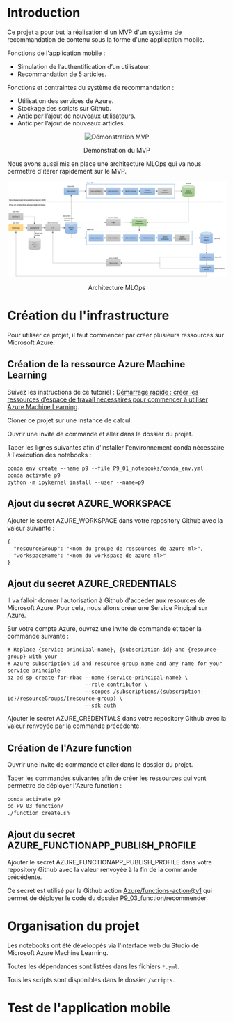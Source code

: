 # Introduction

Ce projet a pour but la réalisation d'un MVP d'un système de recommandation de contenu sous la forme d'une application mobile.

Fonctions de l'application mobile :
- Simulation de l’authentification d’un utilisateur.
- Recommandation de 5 articles.

Fonctions et contraintes du système de recommandation :
- Utilisation des services de Azure.
- Stockage des scripts sur Github.
- Anticiper l’ajout de nouveaux utilisateurs.
- Anticiper l’ajout de nouveaux articles.

<div align="center">
  <img src="./P9_01_notebooks/data/gif/D%C3%A9monstration%20MVP%20mini.gif" alt="Démonstration MVP" style="width:200px;"/>
</div>
<p align="center">Démonstration du MVP</p>

Nous avons aussi mis en place une architecture MLOps qui va nous permettre d'itérer rapidement sur le MVP.

![Architecture MLOps du projet](./P9_01_notebooks/data/img/Architecture%20MLOps.png)
<p align="center">Architecture MLOps</p>

# Création du l'infrastructure

Pour utiliser ce projet, il faut commencer par créer plusieurs ressources sur Microsoft Azure.

## Création de la ressource Azure Machine Learning

Suivez les instructions de ce tutoriel : [Démarrage rapide : créer les ressources d’espace de travail nécessaires pour commencer à utiliser Azure Machine Learning](https://docs.microsoft.com/fr-fr/azure/machine-learning/quickstart-create-resources).

Cloner ce projet sur une instance de calcul.

Ouvrir une invite de commande et aller dans le dossier du projet.

Taper les lignes suivantes afin d'installer l'environnement conda nécessaire à l'exécution des notebooks :
```
conda env create --name p9 --file P9_01_notebooks/conda_env.yml
conda activate p9
python -m ipykernel install --user --name=p9
```

## Ajout du secret AZURE_WORKSPACE

Ajouter le secret AZURE_WORKSPACE dans votre repository Github avec la valeur suivante :
```
{
  "resourceGroup": "<nom du groupe de ressources de azure ml>",
  "workspaceName": "<nom du workspace de azure ml>"
}
```

## Ajout du secret AZURE_CREDENTIALS

Il va falloir donner l'autorisation à Github d'accéder aux resources de Microsoft Azure. Pour cela, nous allons créer une Service Pincipal sur Azure.

Sur votre compte Azure, ouvrez une invite de commande et taper la commande suivante :
```
# Replace {service-principal-name}, {subscription-id} and {resource-group} with your 
# Azure subscription id and resource group name and any name for your service principle
az ad sp create-for-rbac --name {service-principal-name} \
                         --role contributor \
                         --scopes /subscriptions/{subscription-id}/resourceGroups/{resource-group} \
                         --sdk-auth
```

Ajouter le secret AZURE_CREDENTIALS dans votre repository Github avec la valeur renvoyée par la commande précédente.

## Création de l'Azure function

Ouvrir une invite de commande et aller dans le dossier du projet.

Taper les commandes suivantes afin de créer les ressources qui vont permettre de déployer l'Azure function :
```
conda activate p9
cd P9_03_function/
./function_create.sh
```

## Ajout du secret AZURE_FUNCTIONAPP_PUBLISH_PROFILE

Ajouter le secret AZURE_FUNCTIONAPP_PUBLISH_PROFILE dans votre repository Github avec la valeur renvoyée à la fin de la commande précédente.

Ce secret est utilisé par la Github action [Azure/functions-action@v1](https://github.com/marketplace/actions/azure-functions-action) qui permet de déployer le code du dossier P9_03_function/recommender.

# Organisation du projet

Les notebooks ont été développés via l'interface web du Studio de Microsoft Azure Machine Learning.

Toutes les dépendances sont listées dans les fichiers `*.yml`.

Tous les scripts sont disponibles dans le dossier `/scripts`.

# Test de l'application mobile
